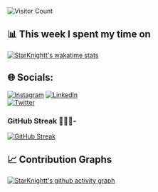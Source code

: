 ![Visitor Count](https://profile-counter.glitch.me/StarKnightt/count.svg)
</div>  

## 📊 This week I spent my time on
[![StarKnightt's wakatime stats](https://github-readme-stats.vercel.app/api/wakatime?username=StarKnightt)](https://github.com/anuraghazra/github-readme-stats)

 <!-- Social media accounts --> 
 ## 🌐 Socials:
[![Instagram](https://img.shields.io/badge/Instagram-%23E4405F.svg?logo=Instagram&logoColor=white)](https://instagram.com/starknight__) 
[![LinkedIn](https://img.shields.io/badge/LinkedIn-%230077B5.svg?logo=linkedin&logoColor=white)](https://linkedin.com/in/prasenjitnayak)  
[![Twitter](https://img.shields.io/badge/Twitter-%231DA1F2.svg?logo=Twitter&logoColor=white)](https://twitter.com/Star_Knight12) 
 
 <!-- Github Stats -->
 ### GitHub Streak 🧑🏻‍💻-
  [![GitHub Streak](https://streak-stats.demolab.com?user=StarKnightt&theme=neon)](https://git.io/streak-stats)
                                                                                                                                                                       


<!-- Contribution Graph -->
## 📈 Contribution Graphs
[![StarKnightt's github activity graph](https://github-readme-activity-graph.vercel.app/graph?username=StarKnightt&theme=high-contrast)](https://github.com/StarKnightt/github-readme-activity-graph)
  
<!-- End of the README files :) --!>
